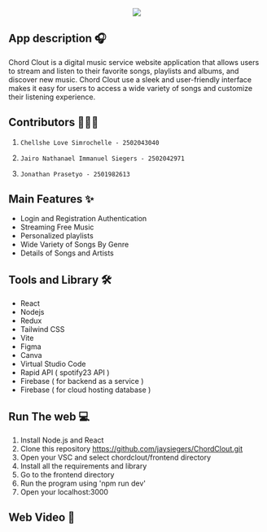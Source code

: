 <p align="center" width="100%">
    <img src="https://cdn.discordapp.com/attachments/896801300229021698/1115286584456130610/ChordClout_Large-removebg-preview.png">
</p>

## App description 🎧
Chord Clout is a digital music service website application that allows users to stream and listen to their favorite songs, playlists and albums, and discover new music. Chord Clout use a sleek and user-friendly interface makes it easy for users to access a wide variety of songs and customize their listening experience.

## Contributors 👨‍👧‍👦
1.     Chellshe Love Simrochelle - 2502043040
2.     Jairo Nathanael Immanuel Siegers - 2502042971
3.     Jonathan Prasetyo - 2501982613

## Main Features ✨
- Login and Registration Authentication
- Streaming Free Music
- Personalized playlists
- Wide Variety of Songs By Genre
- Details of Songs and Artists

## Tools and Library 🛠️
- React 
- Nodejs
- Redux
- Tailwind CSS
- Vite
- Figma
- Canva
- Virtual Studio Code
- Rapid API ( spotify23 API )
- Firebase ( for backend as a service )
- Firebase ( for cloud hosting database )

## Run The web 💻
1. Install Node.js and React 
2. Clone this repository https://github.com/jaysiegers/ChordClout.git
3. Open your VSC and select chordclout/frontend directory
4. Install all the requirements and library
6. Go to the frontend directory 
8. Run the program using 'npm run dev' 
9. Open your localhost:3000

## Web Video 📀

